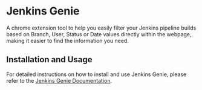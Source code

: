 # Jenkins Genie
A chrome extension tool to help you easily filter your Jenkins pipeline builds based on Branch, User, Status or Date values directly within the webpage, making it easier to find the information you need.

## Installation and Usage

For detailed instructions on how to install and use Jenkins Genie, please refer to the [Jenkins Genie Documentation](https://confluence.freshworks.com/x/-jgKHg).